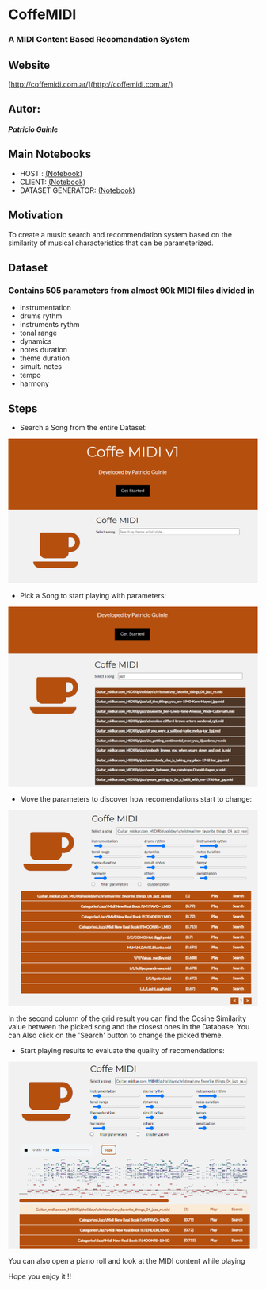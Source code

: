 # CoffeMIDI

### A MIDI Content Based Recomandation System

## Website 

[http://coffemidi.com.ar/](http://coffemidi.com.ar/)

## Autor:
##### Patricio Guinle

## Main Notebooks

* HOST : [(Notebook)](https://github.com/PatricioGuinle/CoffeMIDI/blob/main/HOST.ipynb)
* CLIENT: [(Notebook)](https://github.com/PatricioGuinle/CoffeMIDI/blob/main/CLIENT.ipynb)
* DATASET GENERATOR: [(Notebook)](https://github.com/PatricioGuinle/CoffeMIDI/blob/main/Dataset_Generator.ipynb)

## Motivation 

To create a music search and recommendation system based on the similarity of musical characteristics that can be parameterized.


## Dataset 

### Contains 505 parameters from almost 90k MIDI files divided in 

* instrumentation
* drums rythm
* instruments rythm
* tonal range
* dynamics
* notes duration
* theme duration
* simult. notes
* tempo
* harmony

## Steps 

* Search a Song from the entire Dataset:

<p align="center">
  <img src="https://github.com/PatricioGuinle/CoffeMIDI/blob/main/readme%20img/step1.png?raw=true" alt="Coffe MIDI Step1"/>
</p>

* Pick a Song to start playing with parameters:

<p align="center">
  <img src="https://github.com/PatricioGuinle/CoffeMIDI/blob/main/readme%20img/step 2.png?raw=true" alt="Coffe MIDI Step2"/>
</p>

* Move the parameters to discover how recomendations start to change:

<p align="center">
  <img src="https://github.com/PatricioGuinle/CoffeMIDI/blob/main/readme%20img/step 3.png?raw=true" alt="Coffe MIDI Step3"/>
</p>

In the second column of the grid result you can find the Cosine Similarity value between the picked song and the closest ones in the Database. You can Also click on the 'Search' button to change the picked theme.

* Start playing results to evaluate the quality of recomendations:

<p align="center">
  <img src="https://github.com/PatricioGuinle/CoffeMIDI/blob/main/readme%20img/step 4.png?raw=true" alt="Coffe MIDI Step4"/>
</p>

You can also open a piano roll and look at the MIDI content while playing 


Hope you enjoy it !!
